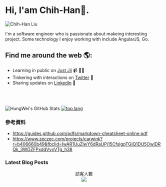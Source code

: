 # Hi, I'am Chih-Han:tada:.
 ![Chih-Han Liu](https://i.imgur.com/wlbugXD.png)

I'm a software engineer who is passionate about makeing interesting project.
Some technology I enjoy working with include AngularJS, Go. 

## Find me around the web 🌎: 
- Learning in public on <a href="https://justjii.justdrink.com.tw">Just Jii</a> 📹 ✍🏾
- Tinkering with interactions on <a href="https://twitter.com/HanChih"> Twitter</a> 🏓
- Sharing updates on <a href="https://www.linkedin.com/in/chih-han-liu-14a56422/">LinkedIn</a> 💼
<br><br>


<br><br>
![HungWei's GitHub Stats](https://github-readme-stats.vercel.app/api?username=asccclass&show_icons=true&theme=radical)
[![top lang](https://github-readme-stats.vercel.app/api/top-langs/?username=asccclass&layout=compact)](https://github.com/anuraghazra/github-readme-stats)

### 參考資料
* https://guides.github.com/pdfs/markdown-cheatsheet-online.pdf
* https://www.zeczec.com/projects/carwink?r=b406660b49&fbclid=IwAR1UuZlwY6dRaUPj15CfslgpTGIQ1DU5OwlDRQk_3WDZFPxddVvxVTg_h38

### Latest Blog Posts
<!-- STACKOVERFLOW:START -->
<!-- STACKOVERFLOW:END -->


<p align="center"> 
  訪客人數<br>
  <img src="https://profile-counter.glitch.me/asccclass/count.svg" />
</p>
